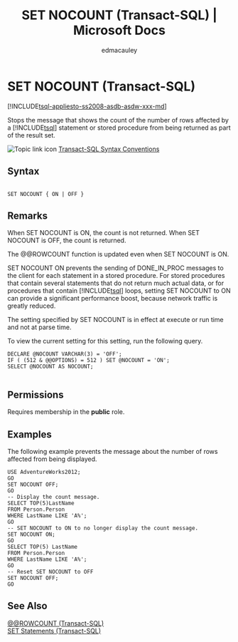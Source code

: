﻿---
title: "SET NOCOUNT (Transact-SQL) | Microsoft Docs"
ms.custom: ""
ms.date: "03/14/2017"
ms.prod: sql
ms.prod_service: "sql-data-warehouse, database-engine, sql-database"
ms.reviewer: ""
ms.suite: "sql"
ms.technology: t-sql
ms.tgt_pltfrm: ""
ms.topic: "language-reference"
f1_keywords: 
  - "NOCOUNT"
  - "SET_NOCOUNT_TSQL"
  - "NOCOUNT_TSQL"
  - "SET NOCOUNT"
dev_langs: 
  - "TSQL"
helpviewer_keywords: 
  - "NOCOUNT option"
  - "number of rows affected by statement"
  - "row affected by statements [SQL Server]"
  - "counting rows"
  - "SET NOCOUNT statement"
ms.assetid: eb3e6727-cb26-4bc2-84c7-171cbac02029
caps.latest.revision: 42
author: edmacauley
ms.author: edmaca
manager: craigg
monikerRange: "= azuresqldb-current || = azure-sqldw-latest || >= sql-server-2016 || = sqlallproducts-allversions"
---
# SET NOCOUNT (Transact-SQL)
[!INCLUDE[tsql-appliesto-ss2008-asdb-asdw-xxx-md](../../includes/tsql-appliesto-ss2008-asdb-asdw-xxx-md.md)]

  Stops the message that shows the count of the number of rows affected by a [!INCLUDE[tsql](../../includes/tsql-md.md)] statement or stored procedure from being returned as part of the result set.  
  
 ![Topic link icon](../../database-engine/configure-windows/media/topic-link.gif "Topic link icon") [Transact-SQL Syntax Conventions](../../t-sql/language-elements/transact-sql-syntax-conventions-transact-sql.md)  
  
## Syntax  
  
```  
  
SET NOCOUNT { ON | OFF }   
```  
  
## Remarks  
 When SET NOCOUNT is ON, the count is not returned. When SET NOCOUNT is OFF, the count is returned.  
  
 The @@ROWCOUNT function is updated even when SET NOCOUNT is ON.  
  
 SET NOCOUNT ON prevents the sending of DONE_IN_PROC messages to the client for each statement in a stored procedure. For stored procedures that contain several statements that do not return much actual data, or for procedures that contain [!INCLUDE[tsql](../../includes/tsql-md.md)] loops, setting SET NOCOUNT to ON can provide a significant performance boost, because network traffic is greatly reduced.  
  
 The setting specified by SET NOCOUNT is in effect at execute or run time and not at parse time.  
  
 To view the current setting for this setting, run the following query.  
  
```  
DECLARE @NOCOUNT VARCHAR(3) = 'OFF';  
IF ( (512 & @@OPTIONS) = 512 ) SET @NOCOUNT = 'ON';  
SELECT @NOCOUNT AS NOCOUNT;  
  
```  
  
## Permissions  
 Requires membership in the **public** role.  
  
## Examples  
 The following example prevents the message about the number of rows affected from being displayed.  
  
```  
USE AdventureWorks2012;  
GO  
SET NOCOUNT OFF;  
GO  
-- Display the count message.  
SELECT TOP(5)LastName  
FROM Person.Person  
WHERE LastName LIKE 'A%';  
GO  
-- SET NOCOUNT to ON to no longer display the count message.  
SET NOCOUNT ON;  
GO  
SELECT TOP(5) LastName  
FROM Person.Person  
WHERE LastName LIKE 'A%';  
GO  
-- Reset SET NOCOUNT to OFF  
SET NOCOUNT OFF;  
GO  
```  
  
## See Also  
 [@@ROWCOUNT &#40;Transact-SQL&#41;](../../t-sql/functions/rowcount-transact-sql.md)   
 [SET Statements &#40;Transact-SQL&#41;](../../t-sql/statements/set-statements-transact-sql.md)  
  
  
